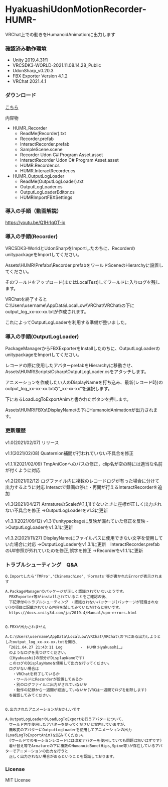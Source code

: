 # HyakuashiUdonMotionRecorder-HUMR-
VRChat上での動きをHumanoidAnimationに出力します

 

### 確認済み動作環境

* Unity 2019.4.31f1
* VRCSDK3-WORLD-2021.11.08.14.28_Public
* UdonSharp_v0.20.3
* FBX Exporter Version 4.1.2
* VRChat 2021.4.1
 

### ダウンロード
[こちら](https://github.com/mukaderabbit/mukaderabbit-HyakuashiUdonMotionRecorder-HUMR-/releases)

内容物

- HUMR_Recorder
  - ReadMe(Recorder).txt
  - Recorder.prefab
  - InteractRecorder.prefab
  - SampleScene.scene
  - Recorder Udon C# Program Asset.asset
  - InteractRecorder Udon C# Program Asset.asset
  - HUMR.Recorder.cs
  - HUMR.InteractRecorder.cs
- HUMR_OutputLogLoader
  - ReadMe(OutputLogLoader).txt
  - OutputLogLoader.cs
  - OutputLogLoaderEditor.cs
  - HUMRImportFBXSettings
  
### 導入の手順（動画解説）
   https://youtu.be/Q1HrIqOT-io
  
### 導入の手順(Recorder)

VRCSDK3-WorldとUdonSharpをImportしたのちに、RecorderのunitypackageをImportしてください。

Assets\HUMR\Prefabs\Recorder.prefabをワールドSceneのHierarchyに設置してください。

そのワールドをアップロード(またはLocalTest)してワールドに入りログを残します。

VRChatを終了するとC:\Users\username\AppData\LocalLow\VRChat\VRChat\の下にoutput_log_xx-xx-xx.txtが作成されます。

これによってOutputLogLoaderを利用する準備が整いました。

 

### 導入の手順(OutputLogLoader)

PackageManagerからFBXExporterをInstallしたのちに、OutputLogLoaderのunitypackageをImportしてください。

レコードの際に使用したアバターprefabをHierarchyに移動させ、Assets\HUMR\Scripts\Csharp\OutputLogLoader.csをアタッチします。

アニメーションを作成したい人のDisplayNameを打ち込み、最新(レコード時)のoutput_log_xx-xx-xx.txtの”_xx-xx-xx”を選択します。

下にあるLoadLogToExportAnimと書かれたボタンを押します。

Assets\HUMR\FBXs\DisplayName\の下にHumanoidAnimationが出力されます。

### 更新履歴

v1.0(2021/02/07) リリース

v1.1(2021/02/08) Quaternion補間が行われていない不具合を修正 

v1.1.1(2021/02/09) TmpAniConへのパスの修正，clip名が空の時には適当な名前が付くように対応 

v1.2(2021/02/12) ログファイル内に複数のレコードログが有った場合に分けて出力するように対応 Interactで録画の停止・再開が行えるInteractRecorderを追加 

v1.3(2021/04/27) ArmatureのScaleが(1,1,1)でないときに座標が正しく出力されない不具合を修正 ->OutputLogLoaderをv1.3に更新

v1.3.1(2021/09/12) v1.3でunitypackageに反映が漏れていた修正を反映 ->OutputLogLoaderをv1.3.1に更新

v1.3.2(2021/11/27) DisplayNameにファイルパスに使用できない文字を使用していた場合に対応 ->OutputLogLoaderをv1.3.1に更新　InteractRecorder.prefabのU#参照が外れていたのを修正,誤字を修正 ->Recorderをv1.1.1に更新

### トラブルシューティング　Q&A

	Q.Importしたら'TMPro','Chinemachine','Formats'等が書かれたErrorが表示されます

	A.PackageManagerのパッケージが正しく認識されていないようです。
	　FBXExporter等がinstallされていることをご確認の後、
	　下記添付のトラブルシューティング ・認識されないパッケージ(パッケージが認識されない)の項目に記載されている内容を試してみていただけると幸いです。
	　https://docs.unity3d.com/ja/2019.4/Manual/upm-errors.html


	Q.FBXが出力されません

	A.C:\Users\username\AppData\LocalLow\VRChat\VRChat\の下にある出力しようとしたoutput_log_xx-xx-xx.txtを開き、
	　「2021.04.27 21:43:11 Log        -  HUMR:Hyakuashi…」
	　のようなログを見つけてください。
	　（[Hyakuashi]の部分がDisplayNameです）
	　このログのDisplayNameを使用して出力を行ってください。
	　ログがない場合は
	　　・VRChatを終了しているか
	　　・ワールドにRecorderが設置してあるか
	　　・別のログファイルに出力がされていないか
	　　・動作の記録から一週間が経過していないか(VRCは一週間でログを削除します)
	　を確認してみてください。


	Q.出力されたアニメーションがおかしいです

	A.OutputLogLoaderのLoadLogToExportを行うアバターについて、
	　ワールド内で使用したアバターを使ってくださいと案内していますが、
	　無改変のアバターにOutputLogLoaderを使用してアニメーションの出力(LoadLogToExportAnim)を試みてください。
	　(ワールドでのモーションレコードには改変アバターを使用していても問題は無いはずです) 
	　着せ替え等でArmatureの下に複数のHumanoidBone(Hips,Spine等)が存在しているアバターでアニメーションの出力を行うと
	　正しく出力されない場合があるということを認識しております。　

### License

MIT License





